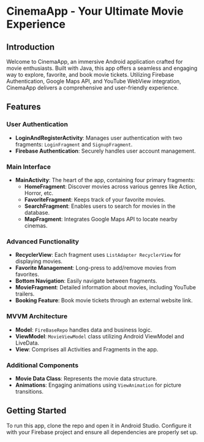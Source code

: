 # CinemaApp - Your Ultimate Movie Experience

## Introduction
Welcome to CinemaApp, an immersive Android application crafted for movie enthusiasts. Built with Java, this app offers a seamless and engaging way to explore, favorite, and book movie tickets. Utilizing Firebase Authentication, Google Maps API, and YouTube WebView integration, CinemaApp delivers a comprehensive and user-friendly experience.

## Features

### User Authentication
- **LoginAndRegisterActivity**: Manages user authentication with two fragments: `LoginFragment` and `SignupFragment`.
- **Firebase Authentication**: Securely handles user account management.

### Main Interface
- **MainActivity**: The heart of the app, containing four primary fragments:
  - **HomeFragment**: Discover movies across various genres like Action, Horror, etc.
  - **FavoriteFragment**: Keeps track of your favorite movies.
  - **SearchFragment**: Enables users to search for movies in the database.
  - **MapFragment**: Integrates Google Maps API to locate nearby cinemas.

### Advanced Functionality
- **RecyclerView**: Each fragment uses `ListAdapter RecyclerView` for displaying movies.
- **Favorite Management**: Long-press to add/remove movies from favorites.
- **Bottom Navigation**: Easily navigate between fragments.
- **MovieFragment**: Detailed information about movies, including YouTube trailers.
- **Booking Feature**: Book movie tickets through an external website link.

### MVVM Architecture
- **Model**: `FireBaseRepo` handles data and business logic.
- **ViewModel**: `MovieViewModel` class utilizing Android ViewModel and LiveData.
- **View**: Comprises all Activities and Fragments in the app.

### Additional Components
- **Movie Data Class**: Represents the movie data structure.
- **Animations**: Engaging animations using `ViewAnimation` for picture transitions.

## Getting Started
To run this app, clone the repo and open it in Android Studio. Configure it with your Firebase project and ensure all dependencies are properly set up.
